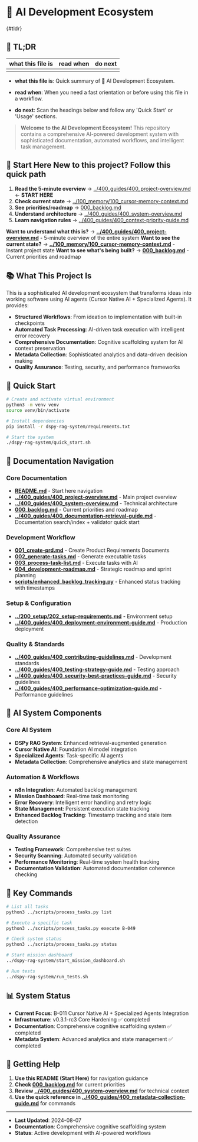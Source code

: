 <!-- CONTEXT_REFERENCE: ../400_guides/400_context-priority-guide.md -->
<!-- MODULE_REFERENCE: ../100_memory/100_cursor-memory-context.md -->
<!-- MODULE_REFERENCE: ../400_guides/400_deployment-environment-guide.md -->
<!-- MODULE_REFERENCE: ../400_guides/400_contributing-guidelines.md -->
<!-- DATABASE_SYNC: REQUIRED -->

# 🚀 AI Development Ecosystem

{#tldr}

## 🔎 TL;DR

| what this file is | read when | do next |
|---|---|---|
|  |  |  |

- **what this file is**: Quick summary of 🚀 AI Development Ecosystem.

- **read when**: When you need a fast orientation or before using this file in a workflow.

- **do next**: Scan the headings below and follow any 'Quick Start' or 'Usage' sections.

> **Welcome to the AI Development Ecosystem!** This repository contains a comprehensive AI-powered development system
with sophisticated documentation, automated workflows, and intelligent task management.

## 🎯 **Start Here** New to this project? Follow this quick path

1. **Read the 5‑minute overview** → [../400_guides/400_project-overview.md](../400_guides/400_project-overview.md) ← **START HERE**
2. **Check current state** → [../100_memory/100_cursor-memory-context.md](../100_memory/100_cursor-memory-context.md)
3. **See priorities/roadmap** → [000_backlog.md](000_backlog.md)
4. **Understand architecture** → [../400_guides/400_system-overview.md](../400_guides/400_system-overview.md)
5. **Learn navigation rules** → [../400_guides/400_context-priority-guide.md](../400_guides/400_context-priority-guide.md)

**Want to understand what this is?** → **[../400_guides/400_project-overview.md](../400_guides/400_project-overview.md)** - 5-minute overview of the entire system
**Want to see the current state?** → **[../100_memory/100_cursor-memory-context.md](../100_memory/100_cursor-memory-context.md)** - Instant project state
**Want to see what's being built?** → **[000_backlog.md](000_backlog.md)** - Current priorities and roadmap

## 📚 **What This Project Is**

This is a sophisticated AI development ecosystem that transforms ideas into working
software using AI agents (Cursor Native AI + Specialized Agents). It provides:

- **Structured Workflows**: From ideation to implementation with built-in checkpoints
- **Automated Task Processing**: AI-driven task execution with intelligent error recovery
- **Comprehensive Documentation**: Cognitive scaffolding system for AI context preservation
- **Metadata Collection**: Sophisticated analytics and data-driven decision making
- **Quality Assurance**: Testing, security, and performance frameworks

## 🚀 **Quick Start**

```bash
# Create and activate virtual environment
python3 -m venv venv
source venv/bin/activate

# Install dependencies
pip install -r dspy-rag-system/requirements.txt

# Start the system
./dspy-rag-system/quick_start.sh
```

## 📖 **Documentation Navigation**

### **Core Documentation**
- **[README.md](README.md)** - Start here navigation
- **[../400_guides/400_project-overview.md](../400_guides/400_project-overview.md)** - Main project overview
- **[../400_guides/400_system-overview.md](../400_guides/400_system-overview.md)** - Technical architecture
- **[000_backlog.md](000_backlog.md)** - Current priorities and roadmap
- **[../400_guides/400_documentation-retrieval-guide.md](../400_guides/400_documentation-retrieval-guide.md)** - Documentation search/index + validator quick start

### **Development Workflow**
- **[001_create-prd.md](001_create-prd.md)** - Create Product Requirements Documents
- **[002_generate-tasks.md](002_generate-tasks.md)** - Generate executable tasks
- **[003_process-task-list.md](003_process-task-list.md)** - Execute tasks with AI
- **[004_development-roadmap.md](004_development-roadmap.md)** - Strategic roadmap and sprint planning
- **[scripts/enhanced_backlog_tracking.py](../scripts/enhanced_backlog_tracking.py)** - Enhanced status tracking with timestamps

### **Setup & Configuration**
- **[../200_setup/202_setup-requirements.md](../200_setup/202_setup-requirements.md)** - Environment setup
- **[../400_guides/400_deployment-environment-guide.md](../400_guides/400_deployment-environment-guide.md)** - Production deployment

### **Quality & Standards**
- **[../400_guides/400_contributing-guidelines.md](../400_guides/400_contributing-guidelines.md)** - Development standards
- **[../400_guides/400_testing-strategy-guide.md](../400_guides/400_testing-strategy-guide.md)** - Testing approach
- **[../400_guides/400_security-best-practices-guide.md](../400_guides/400_security-best-practices-guide.md)** - Security guidelines
- **[../400_guides/400_performance-optimization-guide.md](../400_guides/400_performance-optimization-guide.md)** - Performance guidelines

## 🤖 **AI System Components**

### **Core AI System**
- **DSPy RAG System**: Enhanced retrieval-augmented generation
- **Cursor Native AI**: Foundation AI model integration
- **Specialized Agents**: Task-specific AI agents
- **Metadata Collection**: Comprehensive analytics and state management

### **Automation & Workflows**
- **n8n Integration**: Automated backlog management
- **Mission Dashboard**: Real-time task monitoring
- **Error Recovery**: Intelligent error handling and retry logic
- **State Management**: Persistent execution state tracking
- **Enhanced Backlog Tracking**: Timestamp tracking and stale item detection

### **Quality Assurance**
- **Testing Framework**: Comprehensive test suites
- **Security Scanning**: Automated security validation
- **Performance Monitoring**: Real-time system health tracking
- **Documentation Validation**: Automated documentation coherence checking

## 🔧 **Key Commands**

```bash
# List all tasks
python3 ../scripts/process_tasks.py list

# Execute a specific task
python3 ../scripts/process_tasks.py execute B-049

# Check system status
python3 ../scripts/process_tasks.py status

# Start mission dashboard
../dspy-rag-system/start_mission_dashboard.sh

# Run tests
../dspy-rag-system/run_tests.sh
```

## 📊 **System Status**

- **Current Focus**: B-011 Cursor Native AI + Specialized Agents Integration
- **Infrastructure**: v0.3.1-rc3 Core Hardening ✅ completed
- **Documentation**: Comprehensive cognitive scaffolding system ✅ completed
- **Metadata System**: Advanced analytics and state management ✅ completed

## 🎯 **Getting Help**

1. **Use this README (Start Here)** for navigation guidance
2. **Check [000_backlog.md](000_backlog.md)** for current priorities
3. **Review [../400_guides/400_system-overview.md](../400_guides/400_system-overview.md)** for technical context
4. **Use the quick reference in [../400_guides/400_metadata-collection-guide.md](../400_guides/400_metadata-collection-guide.md#quick-reference)** for commands

---

- **Last Updated**: 2024-08-07
- **Documentation**: Comprehensive cognitive scaffolding system
- **Status**: Active development with AI-powered workflows
